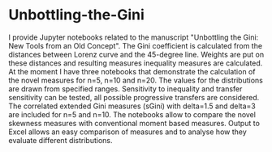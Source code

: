 # Unbottling-the-Gini
I provide Jupyter notebooks related to the manuscript "Unbottling the Gini: New Tools from an Old Concept".
The Gini coefficient is calculated from the distances between Lorenz curve and the 45-degree line.
Weights are put on these distances and resulting measures inequality measures are calculated.
At the moment I have three notebooks that demonstrate the calculation of the novel measures for n=5, n=10 and n=20. 
The values for the distributions are drawn from specified ranges.
Sensitivity to inequality and transfer sensitivity can be tested, all possible progressive transfers are considered.
The correlated extended Gini measures (sGini) with delta=1.5 and delta=3 are included for n=5 and n=10.
The notebooks allow to compare the novel skewness measures with conventional moment based measures.
Output to Excel allows an easy comparison of measures and to analyse how they evaluate different distributions.
